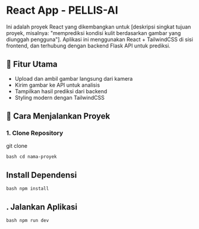 # React App -  PELLIS-AI

Ini adalah proyek React yang dikembangkan untuk [deskripsi singkat tujuan proyek, misalnya: "memprediksi kondisi kulit berdasarkan gambar yang diunggah pengguna"]. Aplikasi ini menggunakan React + TailwindCSS di sisi frontend, dan terhubung dengan backend Flask API untuk prediksi.

## 🔧 Fitur Utama

- Upload dan ambil gambar langsung dari kamera
- Kirim gambar ke API untuk analisis
- Tampilkan hasil prediksi dari backend
- Styling modern dengan TailwindCSS

## 🚀 Cara Menjalankan Proyek
### 1. Clone Repository
git clone

```bash cd nama-proyek ```

## Install Dependensi
```bash npm install ```
## . Jalankan Aplikasi

```bash npm run dev ```
